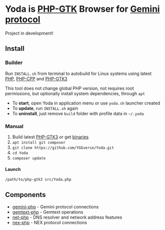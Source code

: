 # Yoda is [PHP-GTK](https://github.com/scorninpc/php-gtk3) Browser for [Gemini protocol](https://geminiprotocol.net)

Project in development!

## Install

### Builder

Run `INSTALL.sh` from terminal to autobuild for Linux systems using latest [PHP](https://github.com/php/php-src), [PHP-CPP](https://github.com/fast-debug/PHP-CPP) and [PHP-GTK3](https://github.com/scorninpc/php-gtk3)

This tool does not change global PHP version, not requires root permissions, but optionally install system dependencies, through `apt`

* To **start**, open Yoda in application menu or use `yoda.sh` launcher created
* To **update**, run `INSTALL.sh` again
* To **uninstall**, just remove `build` folder with profile data in `~/.yoda`

### Manual

1. Build latest [PHP-GTK3](https://github.com/scorninpc/php-gtk3) or get [binaries](https://github.com/scorninpc/php-gtk3/releases)
2. `apt install git composer`
3. `git clone https://github.com/YGGverse/Yoda.git`
4. `cd Yoda`
5. `composer update`

#### Launch

``` bash
/path/to/php-gtk3 src/Yoda.php
```

## Components

* [gemini-php](https://github.com/YGGverse/gemini-php) - Gemini protocol connections
* [gemtext-php](https://github.com/YGGverse/gemtext-php) - Gemtext operations
* [net-php](https://github.com/YGGverse/net-php) - DNS resolver and network address features
* [nex-php](https://github.com/YGGverse/nex-php) - NEX protocol connections
